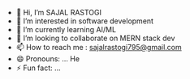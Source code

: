 - 👋 Hi, I’m SAJAL RASTOGI
- 👀 I’m interested in software development
- 🌱 I’m currently learning AI/ML
- 💞️ I’m looking to collaborate on MERN stack dev
- 📫 How to reach me : sajalrastogi795@gmail.com
- 😄 Pronouns: ... He
- ⚡ Fun fact: ... 

<!---
RastogiSajal7/RastogiSajal7 is a ✨ special ✨ repository because its `README.md` (this file) appears on your GitHub profile.
You can click the Preview link to take a look at your changes.
--->
